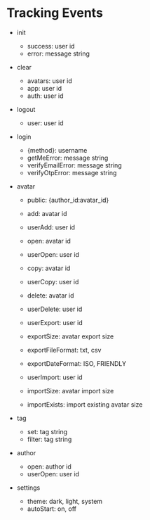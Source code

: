 # Tracking Events

- init

  - success: user id
  - error: message string

- clear

  - avatars: user id
  - app: user id
  - auth: user id

- logout

  - user: user id

- login

  - {method}: username
  - getMeError: message string
  - verifyEmailError: message string
  - verifyOtpError: message string

- avatar

  <!-- - {error message}: user id -->
  <!-- - fetch: avatar id -->
  <!-- - userFetch: user id -->
  <!-- - notFound: avatar id -->

  - public: {author_id:avatar_id}

  - add: avatar id
  - userAdd: user id

  - open: avatar id
  - userOpen: user id

  - copy: avatar id
  - userCopy: user id

  - delete: avatar id
  - userDelete: user id

  - userExport: user id
  - exportSize: avatar export size
  - exportFileFormat: txt, csv
  - exportDateFormat: ISO, FRIENDLY

  - userImport: user id
  - importSize: avatar import size
  - importExists: import existing avatar size

- tag

  - set: tag string
  - filter: tag string

- author

  - open: author id
  - userOpen: user id

- settings

  - theme: dark, light, system
  - autoStart: on, off
